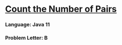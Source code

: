 # [Count the Number of Pairs](https://codeforces.com/contest/1800/problem/B)

### Language: Java 11

### Problem Letter: B
